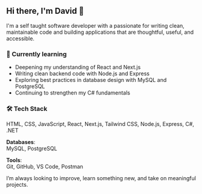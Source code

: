 ## Hi there, I'm David 👋

I'm a self taught software developer with a passionate for writing clean, maintainable code and building applications that are thoughtful, useful, and accessible.

### 🧠 Currently learning
- Deepening my understanding of React and Next.js
- Writing clean backend code with Node.js and Express
- Exploring best practices in database design with MySQL and PostgreSQL
- Continuing to strengthen my C# fundamentals

### 🛠 Tech Stack 
HTML, CSS, JavaScript, React, Next.js, Tailwind CSS, Node.js, Express, C#, .NET

**Databases**:  
MySQL, PostgreSQL

**Tools**:  
Git, GitHub, VS Code, Postman

I’m always looking to improve, learn something new, and take on meaningful projects.  

